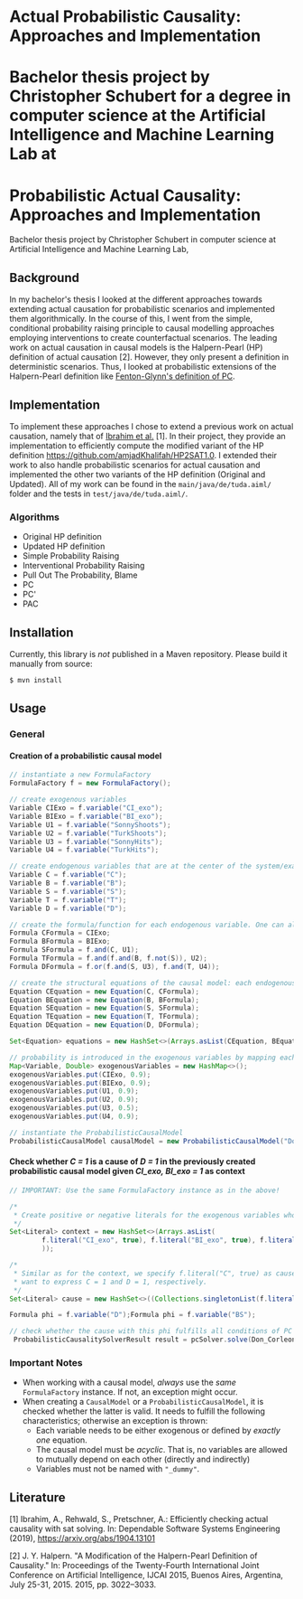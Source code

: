 # Actual Probabilistic Causality: Approaches and Implementation
Bachelor thesis project by Christopher Schubert for a degree in computer science at the Artificial Intelligence and Machine Learning Lab at
=======
# Probabilistic Actual Causality: Approaches and Implementation
Bachelor thesis project by Christopher Schubert in computer science at Artificial Intelligence and Machine Learning Lab,

## Background
In my bachelor's thesis I looked at the different approaches towards extending actual causation
for probabilistic scenarios and implemented them algorithmically. In the course of this, I went from the simple, conditional probability raising principle
to causal modelling approaches employing interventions to create counterfactual scenarios. The leading work on actual causation
in causal models is the Halpern-Pearl (HP) definition of actual causation [2]. However, they only present a definition in
deterministic scenarios. Thus, I looked at probabilistic extensions of the Halpern-Pearl definition like 
[Fenton-Glynn's definition of PC]().

## Implementation
To implement these approaches I chose to extend a previous work on actual causation, namely that of [Ibrahim et al.](https://arxiv.org/abs/1904.13101) [1].
In their project, they provide an implementation to efficiently compute the modified variant of the HP definition https://github.com/amjadKhalifah/HP2SAT1.0.
I extended their work to also handle probabilistic scenarios for actual causation and implemented the other two variants
of the HP definition (Original and Updated). All of my work can be found in the ```main/java/de/tuda.aiml/``` folder and the
tests in ```test/java/de/tuda.aiml/```.

### Algorithms
* Original HP definition
* Updated HP definition
* Simple Probability Raising
* Interventional Probability Raising
* Pull Out The Probability, Blame
* PC
* PC'
* PAC

## Installation

Currently, this library is _not_ published in a Maven repository. Please build it manually from source: 

```bash
$ mvn install
```

## Usage

### General

#### Creation of a probabilistic causal model
```java
// instantiate a new FormulaFactory
FormulaFactory f = new FormulaFactory();

// create exogenous variables
Variable CIExo = f.variable("CI_exo");
Variable BIExo = f.variable("BI_exo");
Variable U1 = f.variable("SonnyShoots");
Variable U2 = f.variable("TurkShoots");
Variable U3 = f.variable("SonnyHits");
Variable U4 = f.variable("TurkHits");

// create endogenous variables that are at the center of the system/example
Variable C = f.variable("C");
Variable B = f.variable("B");
Variable S = f.variable("S");
Variable T = f.variable("T");
Variable D = f.variable("D");

// create the formula/function for each endogenous variable. One can also use the PropositionalParser for complex Formulas.
Formula CFormula = CIExo;
Formula BFormula = BIExo;
Formula SFormula = f.and(C, U1);
Formula TFormula = f.and(f.and(B, f.not(S)), U2);
Formula DFormula = f.or(f.and(S, U3), f.and(T, U4));

// create the structural equations of the causal model: each endogenous variable and its formula form an equation
Equation CEquation = new Equation(C, CFormula);
Equation BEquation = new Equation(B, BFormula);
Equation SEquation = new Equation(S, SFormula);
Equation TEquation = new Equation(T, TFormula);
Equation DEquation = new Equation(D, DFormula);

Set<Equation> equations = new HashSet<>(Arrays.asList(CEquation, BEquation, SEquation, TEquation, DEquation));

// probability is introduced in the exogenous variables by mapping each exogenous variable to a double-value
Map<Variable, Double> exogenousVariables = new HashMap<>();
exogenousVariables.put(CIExo, 0.9);
exogenousVariables.put(BIExo, 0.9);
exogenousVariables.put(U1, 0.9);
exogenousVariables.put(U2, 0.9);
exogenousVariables.put(U3, 0.5);
exogenousVariables.put(U4, 0.9);

// instantiate the ProbabilisticCausalModel
ProbabilisticCausalModel causalModel = new ProbabilisticCausalModel("Don_Corleone", equations, exogenousVariables, f);
```

#### Check whether *C = 1* is a cause of *D = 1* in the previously created probabilistic causal model given *CI_exo, BI_exo = 1* as context
```java
// IMPORTANT: Use the same FormulaFactory instance as in the above!

/*
 * Create positive or negative literals for the exogenous variables whose value we know.
 */
Set<Literal> context = new HashSet<>(Arrays.asList(
        f.literal("CI_exo", true), f.literal("BI_exo", true), f.literal("SonnyShoots", true), f.literal("SonnyHits", true)
        ));

/*
 * Similar as for the context, we specify f.literal("C", true) as cause and f.variable("D") as phi, as we 
 * want to express C = 1 and D = 1, respectively.
 */
Set<Literal> cause = new HashSet<>((Collections.singletonList(f.literal("C", true)));

Formula phi = f.variable("D");Formula phi = f.variable("BS");

// check whether the cause with this phi fulfills all conditions of PC in this context
 ProbabilisticCausalitySolverResult result = pcSolver.solve(Don_Corleone, context, phi, cause, ProbabilisticSolvingStrategy.PC);
```

### Important Notes

- When working with a causal model, *always* use the *same* `FormulaFactory` instance. If not, an exception might occur.
- When creating a `CausalModel` or a `ProbabilisticCausalModel`, it is checked whether the latter is valid. It needs to fulfill the following 
characteristics; otherwise an exception is thrown:
    - Each variable needs to be either exogenous or defined by *exactly one* equation.
    - The causal model must be *acyclic*. That is, no variables are allowed to mutually depend on each other 
    (directly and indirectly)
    - Variables must not be named with `"_dummy"`.
    
## Literature

[1] Ibrahim, A., Rehwald, S., Pretschner, A.: Efficiently checking actual causality with sat solving. In: Dependable Software Systems Engineering (2019), https://arxiv.org/abs/1904.13101

[2] J. Y. Halpern. "A Modification of the Halpern-Pearl Definition of Causality." In: Proceedings of the Twenty-Fourth International Joint Conference on Artificial Intelligence, IJCAI 2015, Buenos Aires, Argentina, July 25-31, 2015. 2015, pp. 3022–3033.
